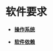 # 软件要求<a name="ZH-CN_TOPIC_0289900685"></a>

-   **[操作系统](操作系统.md)**  

-   **[软件依赖](软件依赖.md)**  


